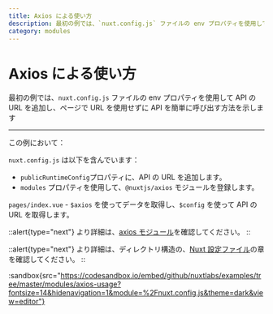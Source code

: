 ```yaml
---
title: Axios による使い方
description: 最初の例では、`nuxt.config.js` ファイルの env プロパティを使用して API の URL を追加し、ページで URL を使用せずに API を簡単に呼び出す方法を示します
category: modules
---
```


# Axios による使い方

最初の例では、`nuxt.config.js` ファイルの env プロパティを使用して API の URL を追加し、ページで URL を使用せずに API を簡単に呼び出す方法を示します

---

この例において：

`nuxt.config.js` は以下を含んでいます：

- `publicRuntimeConfig`プロパティに、API の URL を追加します。
- `modules` プロパティを使用して、`@nuxtjs/axios` モジュールを登録します。

`pages/index.vue` - `$axios` を使ってデータを取得し、`$config` を使って API の URL を取得します。

::alert{type="next"}
より詳細は、[axios モジュール](https://axios.nuxtjs.org/)を確認してください。
::

::alert{type="next"}
より詳細は、ディレクトリ構造の、[Nuxt 設定ファイル](/docs/directory-structure/nuxt-config)の章を確認してください。
::

:sandbox{src="https://codesandbox.io/embed/github/nuxtlabs/examples/tree/master/modules/axios-usage?fontsize=14&hidenavigation=1&module=%2Fnuxt.config.js&theme=dark&view=editor"}
